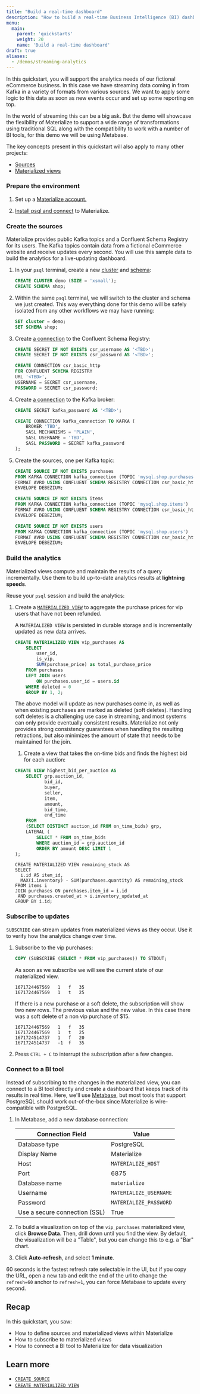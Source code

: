 ```yaml
---
title: "Build a real-time dashboard"
description: "How to build a real-time Business Intelligence (BI) dashboard using Materialize and Metabase"
menu:
  main:
    parent: 'quickstarts'
    weight: 20
    name: 'Build a real-time dashboard'
draft: true
aliases:
  - /demos/streaming-analytics
---
```


In this quickstart, you will support the analytics needs of our fictional eCommerce business. In this case we have streaming data coming in from Kafka in a variety of formats from various sources. We want to apply some logic to this data as soon as new events occur and set up some reporting on top.

In the world of streaming this can be a big ask. But the demo will showcase the flexibility of Materialize to support a wide range of transformations using traditional SQL along with the compatibility to work with a number of BI tools, for this demo we will be using Metabase.

The key concepts present in this quickstart will also apply to many other projects:

* [Sources](https://materialize.com/docs/sql/create-source/load-generator/)
* [Materialized views](https://materialize.com/docs/sql/create-materialized-view/)

### Prepare the environment

1. Set up a [Materialize account.](/register)

1. [Install psql and connect](https://materialize.com/docs/get-started/#connect) to Materialize.

### Create the sources

Materialize provides public Kafka topics and a Confluent Schema Registry for its users. The Kafka topics contain data from a fictional eCommerce website and receive updates every second. You will use this sample data to build the analytics for a live-updating dashboard.

1. In your `psql` terminal, create a new [cluster](https://materialize.com/docs/sql/create-cluster/) and [schema](https://materialize.com/docs/sql/create-schema/):

    ```sql
    CREATE CLUSTER demo (SIZE = 'xsmall');
    CREATE SCHEMA shop;
    ```

1. Within the same `psql` terminal, we will switch to the cluster and schema we just created. This way everything done for this demo will be safely isolated from any other workflows we may have running:

    ```sql
    SET cluster = demo;
    SET SCHEMA shop;
    ```

1. Create [a connection](/sql/create-connection/#confluent-schema-registry) to the Confluent Schema Registry:
    ```sql
    CREATE SECRET IF NOT EXISTS csr_username AS '<TBD>';
    CREATE SECRET IF NOT EXISTS csr_password AS '<TBD>';

    CREATE CONNECTION csr_basic_http
    FOR CONFLUENT SCHEMA REGISTRY
    URL '<TBD>',
    USERNAME = SECRET csr_username,
    PASSWORD = SECRET csr_password;
    ```

1. Create [a connection](/sql/create-connection/#kafka) to the Kafka broker:

    ```sql
    CREATE SECRET kafka_password AS '<TBD>';

    CREATE CONNECTION kafka_connection TO KAFKA (
        BROKER 'TBD',
        SASL MECHANISMS = 'PLAIN',
        SASL USERNAME = 'TBD',
        SASL PASSWORD = SECRET kafka_password
    );
    ```

1. Create the sources, one per Kafka topic:

    ```sql
    CREATE SOURCE IF NOT EXISTS purchases
    FROM KAFKA CONNECTION kafka_connection (TOPIC 'mysql.shop.purchases')
    FORMAT AVRO USING CONFLUENT SCHEMA REGISTRY CONNECTION csr_basic_http
    ENVELOPE DEBEZIUM;

    CREATE SOURCE IF NOT EXISTS items
    FROM KAFKA CONNECTION kafka_connection (TOPIC 'mysql.shop.items')
    FORMAT AVRO USING CONFLUENT SCHEMA REGISTRY CONNECTION csr_basic_http
    ENVELOPE DEBEZIUM;

    CREATE SOURCE IF NOT EXISTS users
    FROM KAFKA CONNECTION kafka_connection (TOPIC 'mysql.shop.users')
    FORMAT AVRO USING CONFLUENT SCHEMA REGISTRY CONNECTION csr_basic_http
    ENVELOPE DEBEZIUM;
    ```

### Build the analytics

Materialized views compute and maintain the results of a query incrementally. Use them to build up-to-date analytics results at **lightning speeds**.

Reuse your `psql` session and build the analytics:

1. Create a [`MATERIALIZED VIEW`](/sql/create-materialized-view/) to aggregate the purchase prices for vip users that have not been refunded.

    A `MATERIALIZED VIEW` is persisted in durable storage and is incrementally updated as new data arrives.

    ```sql
    CREATE MATERIALIZED VIEW vip_purchases AS
        SELECT
            user_id,
            is_vip,
            SUM(purchase_price) as total_purchase_price
        FROM purchases
        LEFT JOIN users
            ON purchases.user_id = users.id
        WHERE deleted = 0
        GROUP BY 1, 2;
    ```

    The above model will update as new purchases come in, as well as when existing purchases are marked as deleted (soft deletes). Handling soft deletes is a challenging use case in streaming, and most systems can only provide eventually consistent results. Materialize not only provides strong consistency guarantees when handling the resulting retractions, but also minimizes the amount of state that needs to be maintained for the join.

    1. Create a view that takes the on-time bids and finds the highest bid for each auction:

    ```sql
    CREATE VIEW highest_bid_per_auction AS
        SELECT grp.auction_id,
               bid_id,
               buyer,
               seller,
               item,
               amount,
               bid_time,
               end_time
        FROM
        (SELECT DISTINCT auction_id FROM on_time_bids) grp,
        LATERAL (
            SELECT * FROM on_time_bids
            WHERE auction_id = grp.auction_id
            ORDER BY amount DESC LIMIT 1
    );
    ```

    ```
    CREATE MATERIALIZED VIEW remaining_stock AS
    SELECT
      i.id AS item_id,
      MAX(i.inventory) - SUM(purchases.quantity) AS remaining_stock
    FROM items i
    JOIN purchases ON purchases.item_id = i.id
     AND purchases.created_at > i.inventory_updated_at
    GROUP BY i.id;
    ```

### Subscribe to updates

`SUBSCRIBE` can stream updates from materialized views as they occur. Use it to verify how the analytics change over time.

1. Subscribe to the vip purchases:
    ```sql
    COPY (SUBSCRIBE (SELECT * FROM vip_purchases)) TO STDOUT;
    ```

    As soon as we subscribe we will see the current state of our materialized view.
    ```
    1671724467569   1	f	35
    1671724467569   1	t	25
    ```

    If there is a new purchase or a soft delete, the subscription will show two new rows. The previous value and the new value. In this case there was a soft delete of a non vip purchase of $15.
    ```
    1671724467569	1	f	35
    1671724467569	1	t	25
    1671724514737	1	f	20
    1671724514737	-1	f	35
    ```

1. Press `CTRL + C` to interrupt the subscription after a few changes.

### Connect to a BI tool

Instead of subscribing to the changes in the materialized view, you can connect to a BI tool directly and create a dashboard that keeps track of its results in real time. Here, we'll use [Metabase](https://www.metabase.com/), but most tools that support PostgreSQL should work out-of-the-box since Materialize is wire-compatible with PostgreSQL.

1. In Metabase, add a new database connection:

    | Connection Field | Value |
    | --- | --- |
    | Database type | PostgreSQL |
    | Display Name | Materialize |
    | Host | `MATERIALIZE_HOST` |
    | Port | 6875 |
    | Database name | `materialize` |
    | Username | `MATERIALIZE_USERNAME` |
    | Password | `MATERIALIZE_PASSWORD` |
    | Use a secure connection (SSL) | True |

1. To build a visualization on top of the `vip_purchases` materialized view, click **Browse Data**. Then, drill down until you find the view. By default, the visualization will be a "Table", but you can change this to e.g. a "Bar" chart.

1. Click **Auto-refresh**, and select **1 minute**.

  60 seconds is the fastest refresh rate selectable in the UI, but if you copy the URL, open a new tab and edit the end of the url to change the `refresh=60` anchor to `refresh=1`, you can force Metabase to update every second.

[//]: # "TODO(morsapaes) Add GIF of Metabase dashboard."

## Recap

In this quickstart, you saw:

-   How to define sources and materialized views within Materialize
-   How to subscribe to materialized views
-   How to connect a BI tool to Materialize for data visualization

## Learn more

-   [`CREATE SOURCE`](/sql/create-source)
-   [`CREATE MATERIALIZED VIEW`](/sql/create-materialized-view/)
